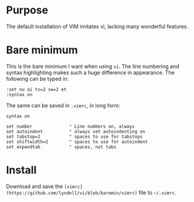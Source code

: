 # Purpose

The default installation of VIM imitates vi, lacking many wonderful features.  

# Bare minimum

This is the bare minimum I want when using `vi`.  The line numbering and syntax highlighting makes such a huge difference in appearance.  The following can be typed in:

    :set nu ai ts=2 sw=2 et
    :syntax on

The same can be saved in `.vimrc`, in long form:

    syntax on

    set number              " Line numbers on, always
    set autoindent          " always set autoindenting on
    set tabstop=2           " spaces to use for tabstops
    set shiftwidth=2        " spaces to use for autoindent
    set expandtab           " spaces, not tabs

# Install

Download and save the `[vimrc](https://github.com/lyndell/vi/blob/baremin/vimrc)` file to `~/.vimrc`.

